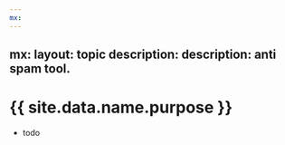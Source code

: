 ```yaml
---
mx:
---
```

mx:
  layout: topic
  description:  description: anti spam tool.
---

# {{ site.data.name.purpose }}
- todo